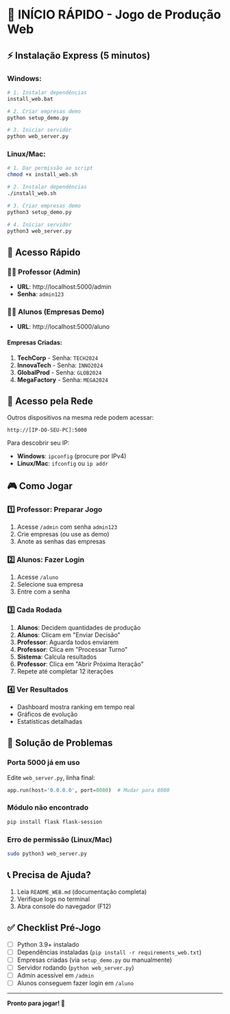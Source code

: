 # 🚀 INÍCIO RÁPIDO - Jogo de Produção Web

## ⚡ Instalação Express (5 minutos)

### Windows:
```bash
# 1. Instalar dependências
install_web.bat

# 2. Criar empresas demo
python setup_demo.py

# 3. Iniciar servidor
python web_server.py
```

### Linux/Mac:
```bash
# 1. Dar permissão ao script
chmod +x install_web.sh

# 2. Instalar dependências
./install_web.sh

# 3. Criar empresas demo
python3 setup_demo.py

# 4. Iniciar servidor
python3 web_server.py
```

## 🎯 Acesso Rápido

### 👨‍🏫 Professor (Admin)
- **URL**: http://localhost:5000/admin
- **Senha**: `admin123`

### 👨‍🎓 Alunos (Empresas Demo)
- **URL**: http://localhost:5000/aluno

#### Empresas Criadas:
1. **TechCorp** - Senha: `TECH2024`
2. **InnovaTech** - Senha: `INNO2024`
3. **GlobalProd** - Senha: `GLOB2024`
4. **MegaFactory** - Senha: `MEGA2024`

## 📱 Acesso pela Rede

Outros dispositivos na mesma rede podem acessar:
```
http://[IP-DO-SEU-PC]:5000
```

Para descobrir seu IP:
- **Windows**: `ipconfig` (procure por IPv4)
- **Linux/Mac**: `ifconfig` ou `ip addr`

## 🎮 Como Jogar

### 1️⃣ Professor: Preparar Jogo
1. Acesse `/admin` com senha `admin123`
2. Crie empresas (ou use as demo)
3. Anote as senhas das empresas

### 2️⃣ Alunos: Fazer Login
1. Acesse `/aluno`
2. Selecione sua empresa
3. Entre com a senha

### 3️⃣ Cada Rodada
1. **Alunos**: Decidem quantidades de produção
2. **Alunos**: Clicam em "Enviar Decisão"
3. **Professor**: Aguarda todos enviarem
4. **Professor**: Clica em "Processar Turno"
5. **Sistema**: Calcula resultados
6. **Professor**: Clica em "Abrir Próxima Iteração"
7. Repete até completar 12 iterações

### 4️⃣ Ver Resultados
- Dashboard mostra ranking em tempo real
- Gráficos de evolução
- Estatísticas detalhadas

## 🔧 Solução de Problemas

### Porta 5000 já em uso
Edite `web_server.py`, linha final:
```python
app.run(host='0.0.0.0', port=8080)  # Mudar para 8080
```

### Módulo não encontrado
```bash
pip install flask flask-session
```

### Erro de permissão (Linux/Mac)
```bash
sudo python3 web_server.py
```

## 📞 Precisa de Ajuda?

1. Leia `README_WEB.md` (documentação completa)
2. Verifique logs no terminal
3. Abra console do navegador (F12)

## ✅ Checklist Pré-Jogo

- [ ] Python 3.9+ instalado
- [ ] Dependências instaladas (`pip install -r requirements_web.txt`)
- [ ] Empresas criadas (via `setup_demo.py` ou manualmente)
- [ ] Servidor rodando (`python web_server.py`)
- [ ] Admin acessível em `/admin`
- [ ] Alunos conseguem fazer login em `/aluno`

---

**Pronto para jogar! 🎉**
